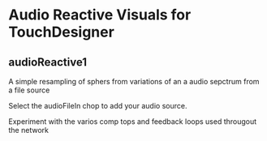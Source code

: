 # Audio Reactive Visuals for TouchDesigner

## audioReactive1

A simple resampling of sphers from variations of an a audio sepctrum from a file source

Select the audioFileIn chop to add your audio source.

Experiment with the varios comp tops and feedback loops used througout the network